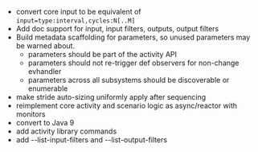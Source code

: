 - convert core input to be equivalent
  of `input=type:interval,cycles:N[..M]`
- Add doc support for input, input filters, outputs, output filters
- Build metadata scaffolding for parameters, so unused parameters may be
  warned about.
    - parameters should be part of the activity API
    - parameters should not re-trigger def observers for non-change
      evhandler
    - parameters across all subsystems should be discoverable or
      enumerable
- make stride auto-sizing uniformly apply after sequencing
- reimplement core activity and scenario logic as async/reactor with
  monitors
- convert to Java 9
- add activity library commands
- add --list-input-filters and --list-output-filters 